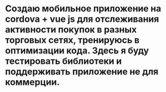 # Создаю мобильное приложение на cordova + vue js для отслеживания активности покупок в разных торговых сетях, тренируюсь в оптимизации кода. Здесь я буду тестировать библиотеки и поддерживать приложение не для  коммерции.
